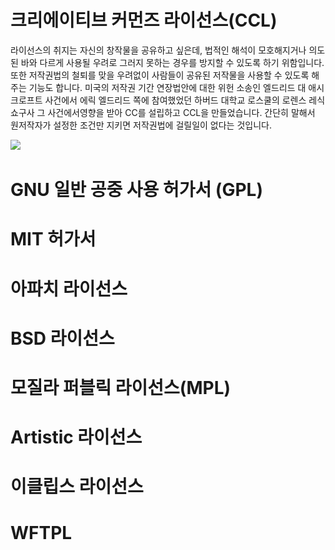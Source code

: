 # 크리에이티브 커먼즈 라이선스\(CCL\)

라이선스의 취지는 자신의 창작물을 공유하고 싶은데, 법적인 해석이 모호해지거나 의도된 바와 다르게 사용될 우려로 그러지 못하는 경우를 방지할 수 있도록 하기 위함입니다. 또한 저작권법의 철퇴를 맞을 우려없이 사람들이 공유된 저작물을 사용할 수 있도록 해주는 기능도 합니다. 미국의 저작권 기간 연장법안에 대한 위헌 소송인 엘드리드 대 애시크로프트 사건에서 에릭 엘드리드 쪽에 참여했었던 하버드 대학교 로스쿨의 로렌스 레식 쇼구사 그 사건에서영향을 받아 CC를 설립하고 CCL을 만들었습니다. 간단히 말해서 원저작자가 설정한 조건만 지키면 저작권법에 걸릴일이 없다는 것입니다.

![](/assets/CC이미지1.png)

# GNU 일반 공중 사용 허가서 \(GPL\)





# MIT 허가서

# 아파치 라이선스

# BSD 라이선스

# 모질라 퍼블릭 라이선스\(MPL\)

# Artistic 라이선스

# 이클립스 라이선스

# WFTPL



